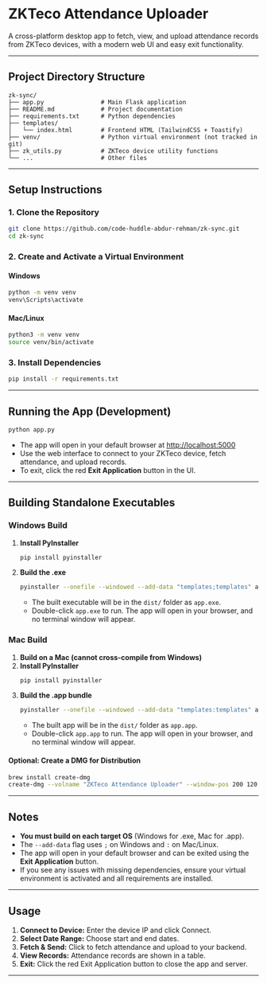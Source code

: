# ZKTeco Attendance Uploader

A cross-platform desktop app to fetch, view, and upload attendance records from ZKTeco devices, with a modern web UI and easy exit functionality.

---

## Project Directory Structure

```
zk-sync/
├── app.py                # Main Flask application
├── README.md             # Project documentation
├── requirements.txt      # Python dependencies
├── templates/
│   └── index.html        # Frontend HTML (TailwindCSS + Toastify)
├── venv/                 # Python virtual environment (not tracked in git)
├── zk_utils.py           # ZKTeco device utility functions
└── ...                   # Other files
```

---

## Setup Instructions

### 1. Clone the Repository

```bash
git clone https://github.com/code-huddle-abdur-rehman/zk-sync.git
cd zk-sync
```

### 2. Create and Activate a Virtual Environment

#### **Windows**

```bash
python -m venv venv
venv\Scripts\activate
```

#### **Mac/Linux**

```bash
python3 -m venv venv
source venv/bin/activate
```

### 3. Install Dependencies

```bash
pip install -r requirements.txt
```

---

## Running the App (Development)

```bash
python app.py
```

- The app will open in your default browser at [http://localhost:5000](http://localhost:5000)
- Use the web interface to connect to your ZKTeco device, fetch attendance, and upload records.
- To exit, click the red **Exit Application** button in the UI.

---

## Building Standalone Executables

### **Windows Build**

1. **Install PyInstaller**
   ```bash
   pip install pyinstaller
   ```
2. **Build the .exe**
   ```bash
   pyinstaller --onefile --windowed --add-data "templates;templates" app.py
   ```
   - The built executable will be in the `dist/` folder as `app.exe`.
   - Double-click `app.exe` to run. The app will open in your browser, and no terminal window will appear.

### **Mac Build**

1. **Build on a Mac (cannot cross-compile from Windows)**
2. **Install PyInstaller**
   ```bash
   pip install pyinstaller
   ```
3. **Build the .app bundle**
   ```bash
   pyinstaller --onefile --windowed --add-data "templates:templates" app.py
   ```
   - The built app will be in the `dist/` folder as `app.app`.
   - Double-click `app.app` to run. The app will open in your browser, and no terminal window will appear.

#### **Optional: Create a DMG for Distribution**

```bash
brew install create-dmg
create-dmg --volname "ZKTeco Attendance Uploader" --window-pos 200 120 --window-size 600 300 --icon-size 100 --icon "app.app" 175 120 --hide-extension "app.app" --app-drop-link 425 120 "ZKTeco-Attendance-Uploader.dmg" "dist/"
```

---

## Notes

- **You must build on each target OS** (Windows for .exe, Mac for .app).
- The `--add-data` flag uses `;` on Windows and `:` on Mac/Linux.
- The app will open in your default browser and can be exited using the **Exit Application** button.
- If you see any issues with missing dependencies, ensure your virtual environment is activated and all requirements are installed.

---

## Usage

1. **Connect to Device:** Enter the device IP and click Connect.
2. **Select Date Range:** Choose start and end dates.
3. **Fetch & Send:** Click to fetch attendance and upload to your backend.
4. **View Records:** Attendance records are shown in a table.
5. **Exit:** Click the red Exit Application button to close the app and server.

---
